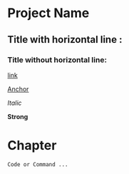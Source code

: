 # Project Name

## Title with horizontal line :

### Title without horizontal line:

[link](https://google.com)  

[Anchor](#description)

*Italic*  

**Strong**

# Chapter

```=bash
Code or Command ...
```
